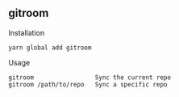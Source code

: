 gitroom
---

Installation
```
yarn global add gitroom
```

Usage
```
gitroom                 Sync the current repo
gitroom /path/to/repo   Sync a specific repo
```
